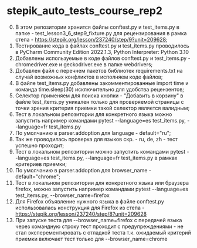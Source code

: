 # stepik_auto_tests_course_rep2
0. В этом репозитории хранится файлы conftest.py и test_items.py в папке - test_lesson3_6_step9_fixture.py 
для рецензирования в рамка степа - https://stepik.org/lesson/237240/step/9?unit=209628; 
1. Тестирование кода в файлах conftest.py и test_items.py проводилось в PyCharm Community Edition 2022.1.3, Python Interpreter: Python 3.10
2. Добавлены используемые в коде файлов conftest.py и test_items.py - chromedriver.exe и geckodriver.exe в папке webdrivers;
3. Добавлен файл с перечнем пакетов библиотек requirements.txt на случай возможных конфликтов в исполняем коде файлов;
4. В файле test_items.py добавлены закомментированные import time и команда time.sleep(30) исключительно для  удобства рецензентов;
5. Селектор применяем для поиска кнопки - "Добавить в корзину" в файле test_items.py уникален только для проверяемой страницы с точки зрения критерия приемки такой селектор является валидным;
6. Тест в локальном репозитории для конкретного языка можно запустить например командами pytest --language=es test_items.py, --language=fr test_items.py
7. По умолчанию в parser.addoption для language - default="ru";
8. Так же проводилась проверка для языков скр. - ru, de, zh - тест успешно проходит;  
9. Тест в локальном репозитории можно запустить командами pytest --language=es test_items.py, --language=fr test_items.py в рамках критериев приемки; 
10. По умолчанию в parser.addoption для browser_name - default="chrome";
11. Тест в локальном репозитории для конкретного языка или браузера firefox, можно запустить например командами pytest --language=es test_items.py, --browser_name=firefox
12. Для Firefox объявление нужного языка в файле conftest.py использовалась конструкция для Firefox из степа - https://stepik.org/lesson/237240/step/8?unit=209628
13. При запуске теста для --browser_name=firefox с передачей языка через командную строку тест проходит с предупреждениями - не стал эксперементировать с отладкой теста т.к. ожидаемый критерий приемки включает тест только для --browser_name=chrome
 